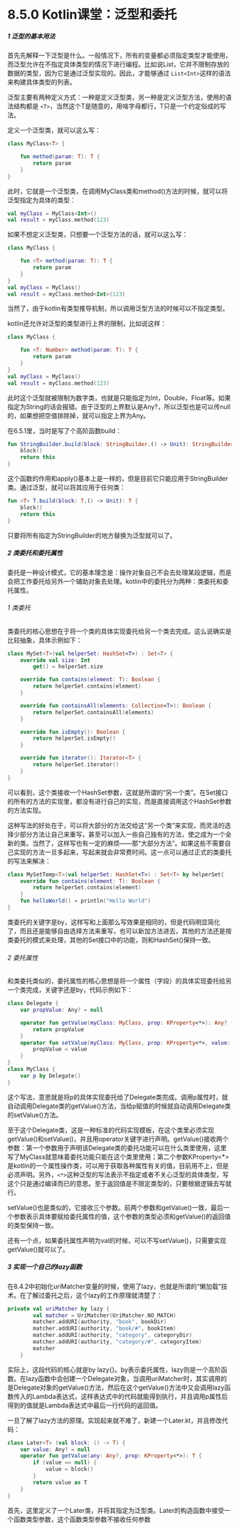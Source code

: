 # 8.5.0 Kotlin课堂：泛型和委托

##### 1 泛型的基本用法

首先先解释一下泛型是什么。一般情况下，所有的变量都必须指定类型才能使用，而泛型允许在不指定具体类型的情况下进行编程。比如说List，它并不限制存放的数据的类型，因为它是通过泛型实现的。因此，才能够通过 `List<Int>`这样的语法来构建具体类型的列表。

泛型主要有两种定义方式：一种是定义泛型类，另一种是定义泛型方法，使用的语法结构都是 `<T>`，当然这个T是随意的，用啥字母都行，T只是一个约定俗成的写法。

定义一个泛型类，就可以这么写：

```kotlin
class MyClass<T> {

    fun method(param: T): T {
        return param
    }
}
```

此时，它就是一个泛型类，在调用MyClass类和method()方法的时候，就可以将泛型指定为具体的类型：

```kotlin
val myClass = MyClass<Int>()
val result = myClass.method(123)
```

如果不想定义泛型类，只想要一个泛型方法的话，就可以这么写：

```kotlin
class MyClass {

    fun <T> method(param: T): T {
        return param
    }
}
val myClass = MyClass()
val result = myClass.method<Int>(123)
```

当然了，由于kotlin有类型推导机制，所以调用泛型方法的时候可以不指定类型。

kotlin还允许对泛型的类型进行上界的限制，比如说这样：

```kotlin
class MyClass {

    fun <T: Number> method(param: T): T {
        return param
    }
}
val myClass = MyClass()
val result = myClass.method(123)
```

此时这个泛型就被限制为数字类，也就是只能指定为Int，Double，Float等。如果指定为String的话会报错。由于泛型的上界默认是Any?，所以泛型也是可以传null的，如果想把空值排除掉，就可以指定上界为Any。

在6.5.1里，当时是写了个高阶函数build：

```kotlin
fun StringBuilder.build(block: StringBuilder.() -> Unit): StringBuilder {
    block()
    return this
}
```

这个函数的作用和apply()基本上是一样的，但是目前它只能应用于StringBuilder类。通过泛型，就可以将其应用于任何类：

```kotlin
fun <T> T.build(block: T.() -> Unit): T {
    block()
    return this
}
```

只要将所有指定为StringBuilder的地方替换为泛型就可以了。

##### 2 类委托和委托属性

委托是一种设计模式，它的基本理念是：操作对象自己不会去处理某段逻辑，而是会把工作委托给另外一个辅助对象去处理。kotlin中的委托分为两种：类委托和委托属性。

###### 1 类委托

类委托的核心思想在于将一个类的具体实现委托给另一个类去完成。这么说确实是比较抽象，具体示例如下：

```kotlin
class MySet<T>(val helperSet: HashSet<T>) : Set<T> {
    override val size: Int
        get() = helperSet.size

    override fun contains(element: T): Boolean {
        return helperSet.contains(element)
    }

    override fun containsAll(elements: Collection<T>): Boolean {
        return helperSet.containsAll(elements)
    }

    override fun isEmpty(): Boolean {
        return helperSet.isEmpty()
    }

    override fun iterator(): Iterator<T> {
        return helperSet.iterator()
    }
}
```

可以看到，这个类接收一个HashSet参数，这就是所谓的“另一个类”。在Set接口的所有的方法的实现里，都没有进行自己的实现，而是直接调用这个HashSet参数的方法实现。

这种写法的好处在于，可以将大部分的方法交给这“另一个类”来实现，而灵活的选择少部分方法让自己来重写，甚至可以加入一些自己独有的方法，使之成为一个全新的类。当然了，这样写也有一定的麻烦——那“大部分方法”。如果这些不需要自己实现的方法一旦多起来，写起来就会非常费时间。这一点可以通过正式的类委托的写法来解决：

```kotlin
class MySetTemp<T>(val helperSet: HashSet<T>) : Set<T> by helperSet{
    override fun contains(element: T): Boolean {
        return helperSet.contains(element)
    }
    fun helloWorld() = println("Hello World")
}
```

类委托的关键字是by，这样写和上面那么写效果是相同的，但是代码明显简化了，而且还是能够自由选择方法来重写，也可以新加方法进去，其他的方法还是按类委托的模式来处理，其他的Set接口中的功能，则和HashSet()保持一致。

###### 2 委托属性

和类委托类似的，委托属性的核心思想是将一个属性（字段）的具体实现委托给另一个类完成，关键字还是by，代码示例如下：

```kotlin
class Delegate {
    var propValue: Any? = null

    operator fun getValue(myClass: MyClass, prop: KProperty<*>): Any? {
        return propValue
    }
    operator fun setValue(myClass: MyClass, prop: KProperty<*>, value: Any?) {
        propValue = value
    }
}
class MyClass {
    var p by Delegate()
}
```

这个写法，意思就是将p的具体实现委托给了Delegate类完成。调用p属性时，就自动调用Delegate类的getValue()方法，当给p赋值的时候就自动调用Delegate类的setValue()方法。

至于这个Delegate类，这是一种标准的代码实现模板，在这个类里必须实现getValue()和setValue()，并且用operator关键字进行声明。getValue()接收两个参数：第一个参数用于声明该Delegate类的委托功能可以在什么类里使用，这里写了MyClass就意味着委托功能只能在这个类里使用；第二个参数KProperty<*>是kotlin的一个属性操作类，可以用于获取各种属性有关的值，目前用不上，但是必须声明。另外，`<*>`这种泛型的写法表示不指定或者不关心泛型的具体类型，写这个只是通过编译而已的意思。至于返回值是不限定类型的，只要根据逻辑去写就行。

setValue()也是类似的，它接收三个参数。前两个参数和getValue()一致，最后一个参数表示具体要赋给委托属性的值，这个参数的类型必须和getValue()的返回值的类型保持一致。

还有一个点，如果委托属性声明为val的时候，可以不写setValue()，只需要实现getValue()就可以了。

##### 3 实现一个自己的lazy函数

在8.4.2中初始化uriMatcher变量的时候，使用了lazy，也就是所谓的“懒加载”技术。在了解过委托之后，这个lazy的工作原理就清楚了：

```kotlin
private val uriMatcher by lazy {
        val matcher = UriMatcher(UriMatcher.NO_MATCH)
        matcher.addURI(authority, "book", bookDir)
        matcher.addURI(authority, "book/#", bookItem)
        matcher.addURI(authority, "category", categoryDir)
        matcher.addURI(authority, "category/#", categoryItem)
        matcher
    }
```

实际上，这段代码的核心就是by lazy{}。by表示委托属性，lazy则是一个高阶函数。在lazy函数中会创建一个Delegate对象，当调用uriMatcher时，其实调用的是Delegate对象的getValue()方法，然后在这个getValue()方法中又会调用lazy函数传入的Lambda表达式，这样表达式中的代码就能得到执行，并且调用p属性后得到的值就是Lambda表达式中最后一行代码的返回值。

一旦了解了lazy方法的原理。实现起来就不难了，新建一个Later.kt，并且修改代码：

```kotlin
class Later<T> (val block: () -> T) {
    var value: Any? = null
    operator fun getValue(any: Any?, prop: KProperty<*>): T {
        if (value == null) {
            value = block()
        }
        return value as T
    }
}
```

首先，这里定义了一个Later类，并将其指定为泛型类。Later的构造函数中接受一个函数类型参数，这个函数类型参数不接收任何参数
